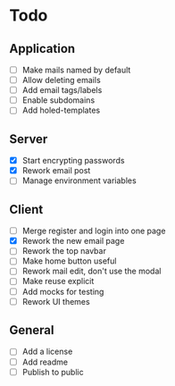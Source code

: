 # Todo

## Application

- [ ] Make mails named by default
- [ ] Allow deleting emails
- [ ] Add email tags/labels
- [ ] Enable subdomains
- [ ] Add holed-templates

## Server

- [x] Start encrypting passwords
- [x] Rework email post
- [ ] Manage environment variables

## Client

- [ ] Merge register and login into one page
- [x] Rework the new email page
- [ ] Rework the top navbar
- [ ] Make home button useful
- [ ] Rework mail edit, don't use the modal
- [ ] Make reuse explicit
- [ ] Add mocks for testing
- [ ] Rework UI themes

## General

- [ ] Add a license
- [ ] Add readme
- [ ] Publish to public
